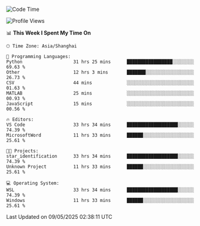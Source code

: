<!--START_SECTION:waka-->
![Code Time](http://img.shields.io/badge/Code%20Time-2%2C786%20hrs%2054%20mins-blue)

![Profile Views](http://img.shields.io/badge/Profile%20Views-0-blue)

📊 **This Week I Spent My Time On** 

```text
🕑︎ Time Zone: Asia/Shanghai

💬 Programming Languages: 
Python                   31 hrs 25 mins      █████████████████░░░░░░░░   69.63 % 
Other                    12 hrs 3 mins       ███████░░░░░░░░░░░░░░░░░░   26.73 % 
CSV                      44 mins             ░░░░░░░░░░░░░░░░░░░░░░░░░   01.63 % 
MATLAB                   25 mins             ░░░░░░░░░░░░░░░░░░░░░░░░░   00.93 % 
JavaScript               15 mins             ░░░░░░░░░░░░░░░░░░░░░░░░░   00.56 % 

🔥 Editors: 
VS Code                  33 hrs 34 mins      ███████████████████░░░░░░   74.39 % 
MicrosoftWord            11 hrs 33 mins      ██████░░░░░░░░░░░░░░░░░░░   25.61 % 

🐱‍💻 Projects: 
star_identification      33 hrs 34 mins      ███████████████████░░░░░░   74.39 % 
Unknown Project          11 hrs 33 mins      ██████░░░░░░░░░░░░░░░░░░░   25.61 % 

💻 Operating System: 
WSL                      33 hrs 34 mins      ███████████████████░░░░░░   74.39 % 
Windows                  11 hrs 33 mins      ██████░░░░░░░░░░░░░░░░░░░   25.61 % 
```


 Last Updated on 09/05/2025 02:38:11 UTC
<!--END_SECTION:waka-->